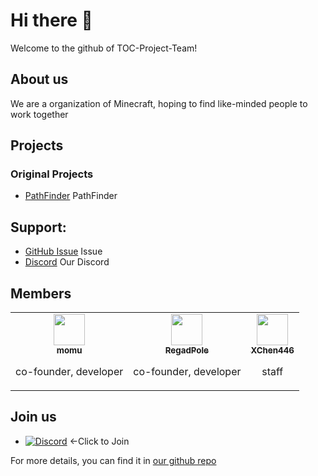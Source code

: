 # Hi there 👋

Welcome to the github of TOC-Project-Team!

## About us

We are a organization of Minecraft, hoping to find like-minded people to work together 

## Projects

### Original Projects

* [PathFinder](https://github.com/TOC-Project-Team/PathFinder) PathFinder

## Support:

* [GitHub Issue](https://github.com/TOC-Project-Team/.github) Issue
* [Discord](https://discord.gg/daSchNY7Sr) Our Discord

## Members

<table>
  <tr>
    <!-- SpringMomu -->
    <td align="center">
      <a href="https://github.com/SpringMomu"
        ><img
          src="https://avatars.githubusercontent.com/u/149700164"
          width="50px;"
          alt=""
        /><br /><sub><b>momu</b></sub></a
      >
      <p>co-founder, developer</p>
    </td>
  <!-- RegadPole -->
    <td align="center">
      <a href="https://github.com/RegadPoleCN"
        ><img
          src="https://avatars.githubusercontent.com/u/69202360"
          width="50px;"
          alt=""
        /><br /><sub><b>RegadPole</b></sub></a>
      <p>co-founder, developer</p>
    </td>
    <!-- xc -->
    <td align="center">
      <a href="https://github.com/XChen446"
        ><img
          src="https://avatars.githubusercontent.com/u/189126940"
          width="50px;"
          alt=""
        /><br /><sub><b>XChen446</b></sub></a>
      <p>staff</p>
    </td>
</table>

## Join us
- [![Discord](https://img.shields.io/discord/1406985208984633454?logo=discord&labelColor=6A7EC2&color=7389D8)](https://discord.gg/daSchNY7Sr) <-Click to Join

For more details, you can find it in [our github repo](https://github.com/TOC-Project-Team/.github)